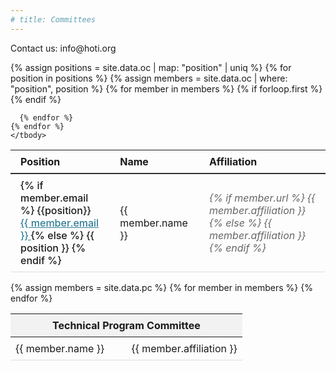 ```yaml
---
# title: Committees
---
```



<div class="committee-table">
  <p> Contact us: info@hoti.org </p>
  <table>
    <thead>
      <tr>
        <th>Position</th>
        <th>Name</th>
        <th>Affiliation</th>
      </tr>
    </thead>
    <tbody>
    {% assign positions = site.data.oc | map: "position" | uniq %}
    {% for position in positions %}
      {% assign members = site.data.oc | where: "position", position %}
      {% for member in members %}
<tr>
  {% if forloop.first %}
    <td class="position" rowspan="{{ members.size }}">
      {% if member.email %}
        {{position}}<br>
        <a class="email" href="mailto:{{ member.email }}">
          {{ member.email }}
        </a>
      {% else %}
        {{ position }}
      {% endif %}
    </td>
  {% endif %}
  <td class="name">{{ member.name }}</td>
  <td class="affiliation">
    {% if member.url %}
      <a href="{{ member.url }}">{{ member.affiliation }}</a>
    {% else %}
      {{ member.affiliation }}
    {% endif %}
  </td>
</tr>




      {% endfor %}
    {% endfor %}
    </tbody>
  </table>
</div>

<span></span>

<!-- TPC Members Table -->
<div class="tpc-table">
  <table>
  <thead>
    <tr>
    <th colspan="2"> Technical Program Committee​ </th>
    </tr>
  </thead>
    <!-- <tbody> -->
      {% assign members = site.data.pc %}
      {% for member in members %}
        <!-- {% if forloop.index0 == 0 or forloop.index0 | modulo: 3 == 0 %}<tr>{% endif %} -->
        <tr>
          <td class="name">{{ member.name }}</td>
          <td class="name">{{ member.affiliation }}</td>
        </tr>
        <!-- {% if forloop.index0 | modulo: 3 == 2 or forloop.last %}</tr>{% endif %} -->
      {% endfor %}
    <!-- </tbody> -->
  </table>
</div> 

<style>
/* .tpc-table table {
  width: 100%;
  border-collapse: collapse;
  margin: 1em 0;
  text-align: center;
} */
.tpc-table {
  max-width: 900px;
  margin: 0 auto;
}

.tpc-table table {
  width: 100%;
  border-collapse: collapse;
  margin: 1em 0;
}

.tpc-table th {
  background-color: #f2f2f2;
  font-weight: bold;
  padding: 0.5em;
  text-align: center;
}

.tpc-table td {
  width: 50.00%; /* Two columns per row */
  text-align: left;
  padding: 0.5em;
  border-bottom: 1px solid #ddd;
}

.tpc-table h2 {
  text-align: left;
}
</style>


<style>

.committee-table {
  max-width: 900px;
  margin: 0 auto;
}

.committee-table table {
  width: 100%;
  border-collapse: collapse;
  margin: 1em 0;
}

.committee-table th,
.committee-table td {
  padding: 0.5em 1em;
  text-align: left;
  border-bottom: 1px solid #ddd;
}

.committee-table th {
  font-weight: bold;
  border-bottom: 2px solid #333;
}

.committee-table .position {
  font-weight: 500;
}

.committee-table .affiliation {
  font-style: italic;
  color: #666;
}

.committee-table .position a {
  color: #2f7d95;            /* make it blue */
  text-decoration: underline;  /* force the underline */
  
  /* optional hover tweak */
  &:hover {
    opacity: 0.8;
  }
}


.committee-table a {
  color: inherit;
  text-decoration: none;
}

.committee-table a:hover {
  text-decoration: underline;
}
</style>


